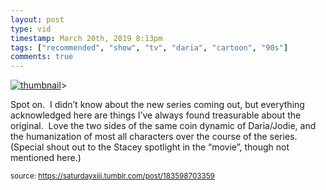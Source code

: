 ```yaml
---
layout: post
type: vid
timestamp: March 20th, 2019 8:13pm
tags: ["recommended", "show", "tv", "daria", "cartoon", "90s"]
comments: true
---
```

[![thumbnail](http://i3.ytimg.com/vi/ZZswmxq-K1M/hqdefault.jpg)](https://www.youtube.com/watch?v=ZZswmxq-K1M)>
    
Spot on.  I didn’t know about the new series coming out, but everything acknowledged here are things I’ve always found treasurable about the original.  Love the two sides of the same coin dynamic of Daria/Jodie, and the humanization of most all characters over the course of the series.  (Special shout out to the Stacey spotlight in the “movie”, though not mentioned here.)
 
  
<small>source: https://saturdayxiii.tumblr.com/post/183598703359</small>